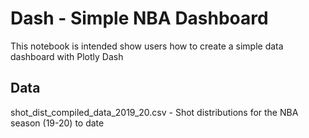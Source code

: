 # Dash - Simple NBA Dashboard
This notebook is intended show users how to create a simple data dashboard with Plotly Dash

## Data
shot_dist_compiled_data_2019_20.csv - Shot distributions for the NBA season (19-20) to date  
